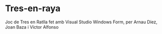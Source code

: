 # Tres-en-raya
Joc de Tres en Ratlla fet amb Visual Studio Windows Form,
per Arnau Díez, Joan Baza i Víctor Alfonso

